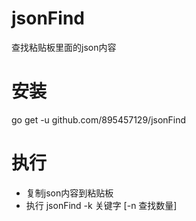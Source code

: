 # jsonFind
查找粘贴板里面的json内容

# 安装
go get -u github.com/895457129/jsonFind

# 执行
- 复制json内容到粘贴板
- 执行 jsonFind -k 关键字 [-n 查找数量]
